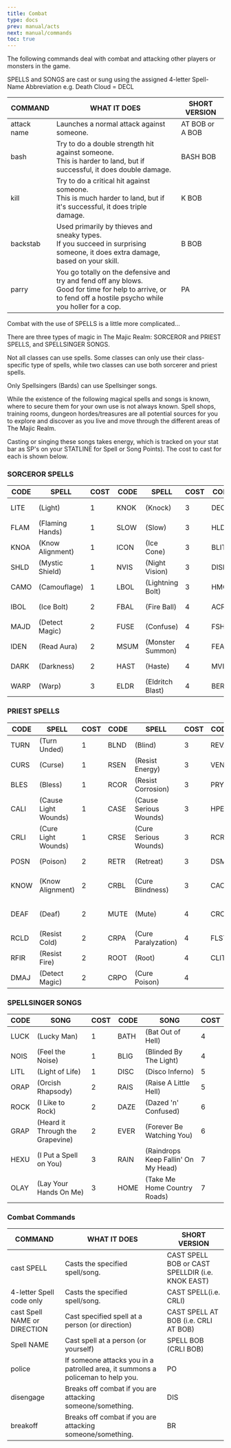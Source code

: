 ```yaml
---
title: Combat
type: docs
prev: manual/acts
next: manual/commands
toc: true
---
```


The following commands deal with combat and attacking other players or monsters in the game.

SPELLS and SONGS are cast or sung using the assigned 4-letter Spell-Name Abbreviation e.g. Death Cloud = DECL


| COMMAND     | WHAT IT DOES                                                                                                                                                     | SHORT VERSION   |
| ------------- | ------------------------------------------------------------------------------------------------------------------------------------------------------------------ | ----------------- |
| attack name | Launches a normal attack against someone.                                                                                                                        | AT BOB or A BOB |
| bash        | Try to do a double strength hit against someone.<br>This is harder to land, but if successful, it does double damage.                                            | BASH BOB        |
| kill        | Try to do a critical hit against someone.<br>This is much harder to land, but if it's successful, it does triple damage.                                         | K BOB           |
| backstab    | Used primarily by thieves and sneaky types.<br>If you succeed in surprising someone, it does extra damage, based on your skill.                                  | B BOB           |
| parry       | You go totally on the defensive and try and fend off any blows.<br>Good for time for help to arrive, or to fend off a hostile psycho while you holler for a cop. | PA              |

Combat with the use of SPELLS is a little more complicated...

There are three types of magic in The Majic Realm: SORCEROR and PRIEST SPELLS, and SPELLSINGER SONGS.

Not all classes can use spells. Some classes can only use their class-specific type of spells, while two classes can use both sorcerer and priest spells.

Only Spellsingers (Bards) can use Spellsinger songs.

While the existence of the following magical spells and songs is known, where to secure them for your own use is not always known. Spell shops, training rooms, dungeon hordes/treasures are all potential sources for you to explore and discover as you live and move through the different areas of The Majic Realm.

Casting or singing these songs takes energy, which is tracked on your stat bar as SP's on your STATLINE for Spell or Song Points). The cost to cast for each is shown below.

### SORCEROR SPELLS


| CODE | SPELL            | COST | CODE | SPELL            | COST | CODE | SPELL            | COST |
| ------ | ------------------ | ------ | ------ | ------------------ | ------ | ------ | ------------------ | ------ |
| LITE | (Light)          | 1    | KNOK | (Knock)          | 3    | DECL | (Death Cloud)    | 4    |
| FLAM | (Flaming Hands)  | 1    | SLOW | (Slow)           | 3    | HLDP | (Hold Person)    | 5    |
| KNOA | (Know Alignment) | 1    | ICON | (Ice Cone)       | 3    | BLIT | (Ball Lightning) | 5    |
| SHLD | (Mystic Shield)  | 1    | NVIS | (Night Vision)   | 3    | DISM | (DiSPELL Magic)  | 5    |
| CAMO | (Camouflage)     | 1    | LBOL | (Lightning Bolt) | 3    | HMON | (Hold Monster)   | 5    |
| IBOL | (Ice Bolt)       | 2    | FBAL | (Fire Ball)      | 4    | ACRA | (Acid Rain)      | 5    |
| MAJD | (Detect Magic)   | 2    | FUSE | (Confuse)        | 4    | FSHL | (Fire Shield)    | 5    |
| IDEN | (Read Aura)      | 2    | MSUM | (Monster Summon) | 4    | FEAR | (Fear)           | 5    |
| DARK | (Darkness)       | 2    | HAST | (Haste)          | 4    | MVIS | (Mystic Vision)  | 5    |
| WARP | (Warp)           | 3    | ELDR | (Eldritch Blast) | 4    | BERS | (Berserk)        | 6    |

### PRIEST SPELLS


| CODE | SPELL                | COST | CODE | SPELL                  | COST | CODE | SPELL                   | COST |
| ------ | ---------------------- | ------ | ------ | ------------------------ | ------ | ------ | ------------------------- | ------ |
| TURN | (Turn Unded)         | 1    | BLND | (Blind)                | 3    | REVA | (Resist Vapour)         | 4    |
| CURS | (Curse)              | 1    | RSEN | (Resist Energy)        | 3    | VENM | (Venom)                 | 4    |
| BLES | (Bless)              | 1    | RCOR | (Resist Corrosion)     | 3    | PRYR | (Prayer)                | 4    |
| CALI | (Cause Light Wounds) | 1    | CASE | (Cause Serious Wounds) | 3    | HPER | (Hold Person)           | 5    |
| CRLI | (Cure Light Wounds)  | 1    | CRSE | (Cure Serious Wounds)  | 3    | RCRS | (Remove Curse)          | 5    |
| POSN | (Poison)             | 2    | RETR | (Retreat)              | 3    | DSMJ | (Dispel Magic)          | 5    |
| KNOW | (Know Alignment)     | 2    | CRBL | (Cure Blindness)       | 3    | CACR | (Cause Critical Wounds) | 5    |
| DEAF | (Deaf)               | 2    | MUTE | (Mute)                 | 4    | CRCR | (Cure Critical Wounds)  | 5    |
| RCLD | (Resist Cold)        | 2    | CRPA | (Cure Paralyzation)    | 4    | FLST | (Flame Strike)          | 5    |
| RFIR | (Resist Fire)        | 2    | ROOT | (Root)                 | 4    | CLIT | (Call Lightning)        | 6    |
| DMAJ | (Detect Magic)       | 2    | CRPO | (Cure Poison)          | 4    |      |                         |      |

### SPELLSINGER SONGS


| CODE | SONG                             | COST | CODE | SONG                                | COST |
| ------ | ---------------------------------- | ------ | ------ | ------------------------------------- | ------ |
| LUCK | (Lucky Man)                      | 1    | BATH | (Bat Out of Hell)                   | 4    |
| NOIS | (Feel the Noise)                 | 1    | BLIG | (Blinded By The Light)              | 4    |
| LITL | (Light of Life)                  | 1    | DISC | (Disco Inferno)                     | 5    |
| ORAP | (Orcish Rhapsody)                | 2    | RAIS | (Raise A Little Hell)               | 5    |
| ROCK | (I Like to Rock)                 | 2    | DAZE | (Dazed 'n' Confused)                | 6    |
| GRAP | (Heard it Through the Grapevine) | 2    | EVER | (Forever Be Watching You)           | 6    |
| HEXU | (I Put a Spell on You)           | 3    | RAIN | (Raindrops Keep Fallin' On My Head) | 7    |
| OLAY | (Lay Your Hands On Me)           | 3    | HOME | (Take Me Home Country Roads)        | 7    |

### Combat Commands


| COMMAND                      | WHAT IT DOES                                                                    | SHORT VERSION                                    |
| ------------------------------ | --------------------------------------------------------------------------------- | -------------------------------------------------- |
| cast SPELL                   | Casts the specified spell/song.                                                 | CAST SPELL BOB or CAST SPELLDIR (i.e. KNOK EAST) |
| 4-letter Spell code only     | Casts the specified spell/song.                                                 | CAST SPELL(i.e. CRLI)                            |
| cast Spell NAME or DIRECTION | Cast specified spell at a person (or direction)                                 | CAST SPELL AT BOB (i.e. CRLI AT BOB)             |
| Spell NAME                   | Cast spell at a person (or yourself)                                            | SPELL BOB (CRLI BOB)                             |
| police                       | If someone attacks you in a patrolled area, it summons a policeman to help you. | PO                                               |
| disengage                    | Breaks off combat if you are attacking someone/something.                       | DIS                                              |
| breakoff                     | Breaks off combat if you are attacking someone/something.                       | BR                                               |
